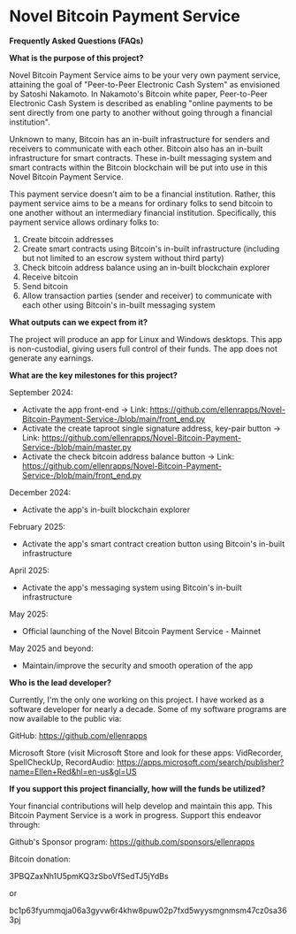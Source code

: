 # Novel Bitcoin Payment Service

**Frequently Asked Questions (FAQs)**


**What is the purpose of this project?**

Novel Bitcoin Payment Service aims to be your very own payment service, attaining the goal of "Peer-to-Peer Electronic Cash System" as envisioned by Satoshi Nakamoto. In Nakamoto's Bitcoin white paper, Peer-to-Peer Electronic Cash System is described as enabling "online payments to be sent directly from one party to another without going through a financial institution".

Unknown to many, Bitcoin has an in-built infrastructure for senders and receivers to communicate with each other. Bitcoin also has an in-built infrastructure for smart contracts. These in-built messaging system and smart contracts within the Bitcoin blockchain will be put into use in this Novel Bitcoin Payment Service.

This payment service doesn't aim to be a financial institution. Rather, this payment service aims to be a means for ordinary folks to send bitcoin to one another without an intermediary financial institution. Specifically, this payment service allows ordinary folks to:
1. Create bitcoin addresses
2. Create smart contracts using Bitcoin's in-built infrastructure (including but not limited to an escrow system without third party)
3. Check bitcoin address balance using an in-built blockchain explorer
4. Receive bitcoin
5. Send bitcoin
6. Allow transaction parties (sender and receiver) to communicate with each other using Bitcoin's in-built messaging system



**What outputs can we expect from it?**

The project will produce an app for Linux and Windows desktops. This app is non-custodial, giving users full control of their funds. The app does not generate any earnings.


**What are the key milestones for this project?**

September 2024:
- Activate the app front-end -> Link: https://github.com/ellenrapps/Novel-Bitcoin-Payment-Service-/blob/main/front_end.py
- Activate the create taproot single signature address, key-pair button -> Link: https://github.com/ellenrapps/Novel-Bitcoin-Payment-Service-/blob/main/master.py
- Activate the check bitcoin address balance button -> Link: https://github.com/ellenrapps/Novel-Bitcoin-Payment-Service-/blob/main/front_end.py

December 2024:
- Activate the app's in-built blockchain explorer

February 2025:
- Activate the app's smart contract creation button using Bitcoin's in-built infrastructure

April 2025:
- Activate the app's messaging system using Bitcoin's in-built infrastructure

May 2025:
- Official launching of the Novel Bitcoin Payment Service - Mainnet

May 2025 and beyond:
- Maintain/improve the security and smooth operation of the app



**Who is the lead developer?**

Currently, I'm the only one working on this project. I have worked as a software developer for nearly a decade. Some of my software programs are now available to the public via:

GitHub: https://github.com/ellenrapps

Microsoft Store (visit Microsoft Store and look for these apps: VidRecorder, SpellCheckUp, RecordAudio: https://apps.microsoft.com/search/publisher?name=Ellen+Red&hl=en-us&gl=US



**If you support this project financially, how will the funds be utilized?**

Your financial contributions will help develop and maintain this app. This Bitcoin Payment Service is a work in progress. Support this endeavor through:

Github's Sponsor program: https://github.com/sponsors/ellenrapps

Bitcoin donation:

3PBQZaxNh1U5pmKQ3zSboVfSedTJ5jYdBs

or

bc1p63fyummqja06a3gyvw6r4khw8puw02p7fxd5wyysmgnmsm47cz0sa363pj
